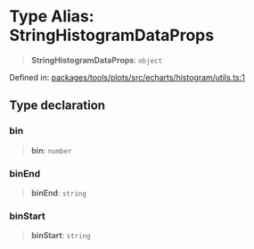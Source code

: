 # Type Alias: StringHistogramDataProps

> **StringHistogramDataProps**: `object`

Defined in: [packages/tools/plots/src/echarts/histogram/utils.ts:1](https://github.com/GeoDaCenter/openassistant/blob/bf312b357cb340f1f76fa8b62441fb39bcbce0ce/packages/tools/plots/src/echarts/histogram/utils.ts#L1)

## Type declaration

### bin

> **bin**: `number`

### binEnd

> **binEnd**: `string`

### binStart

> **binStart**: `string`
